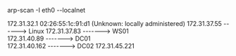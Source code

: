 
arp-scan -I eth0 --localnet

172.31.32.1	    02:26:55:1c:91:d1	    (Unknown: locally administered)
172.31.37.55	------> Linux
172.31.37.83	-------> WS01  
172.31.40.89	-------> DC01	
172.31.40.162	-------> DC02
172.31.45.221	

